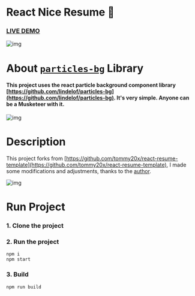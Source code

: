 # React Nice Resume :page_with_curl:

### [LIVE DEMO](https://tommy20x.github.io/My-Portfolio-page/index.html)

![img](https://github.com/tommy20x/My-Portfolio/blob/master/public/images/img.jpg?raw=true)

# About [`particles-bg`](https://github.com/lindelof/particles-bg) Library

#### This project uses the react particle background component library [https://github.com/lindelof/particles-bg](https://github.com/lindelof/particles-bg). It's very simple. Anyone can be a Musketeer with it.

![img](https://github.com/lindelof/particles-bg/raw/master/image/03.jpg?raw=true)

# Description

This project forks from [https://github.com/tommy20x/react-resume-template](https://github.com/tommy20x/react-resume-template), I made some modifications and adjustments, thanks to the [author](https://github.com/tommy20x).

![img](https://github.com/tommy20x/My-Portfolio/blob/master/public/images/img2.jpg?raw=true)

# Run Project

### 1. Clone the project

### 2. Run the project

```shell
npm i
npm start
```

### 3. Build

```shell
npm run build
```
